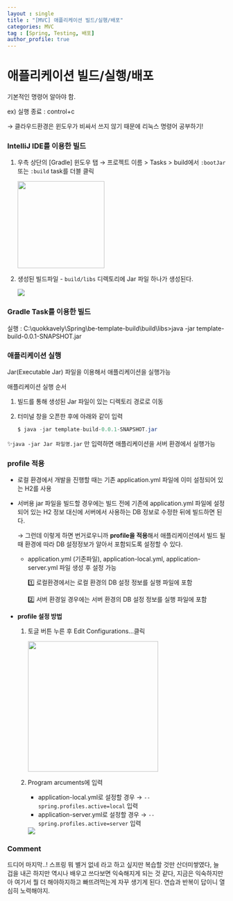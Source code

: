 ```yaml
---
layout : single
title : "[MVC] 애플리케이션 빌드/실행/배포"
categories: MVC
tag : [Spring, Testing, 배포]
author_profile: true
---
```


# 애플리케이션 빌드/실행/배포

기본적인 명령어 알아야 함. 

ex) 실행 종료 : control+c

→ 클라우드환경은 윈도우가 비싸서 쓰지 않기 때문에 리눅스 명령어 공부하기!

### IntelliJ IDE를 이용한 빌드

1. 우측 상단의 [Gradle] 윈도우 탭 → 프로젝트 이름 > Tasks > build에서 `:bootJar` 또는 `:build` task를 더블 클릭
    
    <img src="https://github.com/quokkavely/quokkavely.github.io/assets/165968530/f304521f-0d55-4254-8e37-aa99f1c3c9e4" width=200>
    
2. 생성된 빌드파일 -  `build/libs` 디렉토리에 Jar 파일 하나가 생성된다.
    
    <img src="https://github.com/quokkavely/quokkavely.github.io/assets/165968530/a06bfa88-e971-400a-9a37-8523f839257f">
    

### Gradle Task를 이용한 빌드

실행 : C:\quokkavely\Spring\be-template-build\build\libs>java -jar template-build-0.0.1-SNAPSHOT.jar

### 애플리케이션 실행

Jar(Executable Jar) 파일을 이용해서 애플리케이션을 실행가능

애플리케이션 실행 순서

1. 빌드를 통해 생성된 Jar 파일이 있는 디렉토리 경로로 이동
2. 터미널 창을 오픈한 후에 아래와 같이 입력
    
    ```java
    $ java -jar template-build-0.0.1-SNAPSHOT.jar
    ```
    

✨`java -jar Jar 파일명.jar` 만 입력하면 애플리케이션을 서버 환경에서 실행가능

### profile 적용

- 로컬 환경에서 개발을 진행할 때는 기존 application.yml 파일에 이미 설정되어 있는 H2를 사용
- 서버용 jar 파일을 빌드할 경우에는 빌드 전에 기존에 application.yml 파일에 설정되어 있는 H2 정보 대신에 서버에서 사용하는 DB 정보로 수정한 뒤에 빌드하면 된다.
    
    →  그런데 이렇게 하면 번거로우니까 **profile을 적용**해서 애플리케이션에서 빌드 될 때 환경에 따라 DB 설정정보가 알아서 포함되도록 설정할 수 있다.
    
    - application.yml (기존파일), application-local.yml, application-server.yml 파일 생성 후 설정 가능
        
        1️⃣ 로컬환경에서는 로컬 환경의 DB 설정 정보를 실행 파일에 포함
        
        2️⃣ 서버 환경일 경우에는 서버 환경의 DB 설정 정보를 실행 파일에 포함
        
- **profile 설정 방법**
    1. 토글 버튼 누른 후 Edit Configurations…클릭
        
        <img src="https://github.com/quokkavely/quokkavely.github.io/assets/165968530/c9dcbd59-5f8f-4716-9fda-d6978daf9620" width=300>
        
    2. Program arcuments에 입력 
        - application-local.yml로 설정할 경우 → `--spring.profiles.active=local` 입력
        - application-server.yml로 설정할 경우 → `--spring.profiles.active=server` 입력
        
        <img src="https://github.com/quokkavely/quokkavely.github.io/assets/165968530/3301cf4a-3aa0-480e-a44d-a24543c1f2a7">
        

### Comment

드디어 마지막..! 스프링 뭐 별거 없네 라고 하고 싶지만
복습할 것만 산더미쌓였다, 늘 겁을 내곤 하지만 역시나 배우고 쓰다보면
익숙해지게 되는 것 같다, 지금은 익숙하지만 아 여기서 뭘 더 해야하지하고 
빠뜨려먹는게 자꾸 생기게 된다. 연습과 반복이 답이니
열심히 노력해야지.